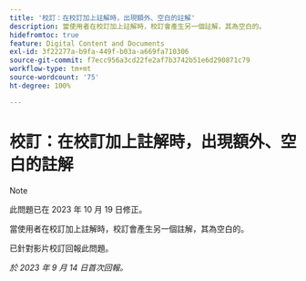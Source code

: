 ```yaml
---
title: '校訂：在校訂加上註解時，出現額外、空白的註解'
description: 當使用者在校訂加上註解時，校訂會產生另一個註解，其為空白的。
hidefromtoc: true
feature: Digital Content and Documents
exl-id: 3f22277a-b9fa-449f-b03a-a669fa710306
source-git-commit: f7ecc956a3cd22fe2af7b3742b51e6d290871c79
workflow-type: tm+mt
source-wordcount: '75'
ht-degree: 100%

---
```


# 校訂：在校訂加上註解時，出現額外、空白的註解

<!--WF, WFP TOCs-->

>[!NOTE]
>
>此問題已在 2023 年 10 月 19 日修正。

當使用者在校訂加上註解時，校訂會產生另一個註解，其為空白的。

已針對影片校訂回報此問題。

_於 2023 年 9 月 14 日首次回報。_
